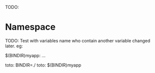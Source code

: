 TODO:


# Namespace

TODO: Test with variables name who contain another variable changed later. 
eg:

$(BINDIR)myapp:
	...

toto: BINDIR=./
toto: $(BINDIR)myapp
